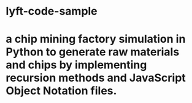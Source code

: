 # lyft-code-sample
# a chip mining factory simulation in Python to generate raw materials and chips by implementing recursion methods and JavaScript Object Notation files.
